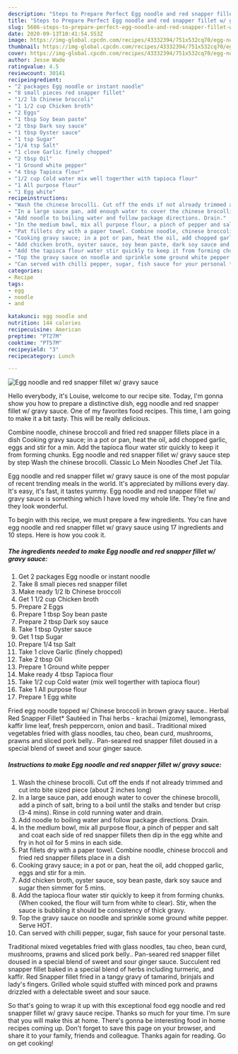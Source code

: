 ```yaml
---
description: "Steps to Prepare Perfect Egg noodle and red snapper fillet w/ gravy sauce"
title: "Steps to Prepare Perfect Egg noodle and red snapper fillet w/ gravy sauce"
slug: 5606-steps-to-prepare-perfect-egg-noodle-and-red-snapper-fillet-w-gravy-sauce
date: 2020-09-13T10:41:54.553Z
image: https://img-global.cpcdn.com/recipes/43332394/751x532cq70/egg-noodle-and-red-snapper-fillet-w-gravy-sauce-recipe-main-photo.jpg
thumbnail: https://img-global.cpcdn.com/recipes/43332394/751x532cq70/egg-noodle-and-red-snapper-fillet-w-gravy-sauce-recipe-main-photo.jpg
cover: https://img-global.cpcdn.com/recipes/43332394/751x532cq70/egg-noodle-and-red-snapper-fillet-w-gravy-sauce-recipe-main-photo.jpg
author: Jesse Wade
ratingvalue: 4.5
reviewcount: 30141
recipeingredient:
- "2 packages Egg noodle or instant noodle"
- "8 small pieces red snapper fillet"
- "1/2 lb Chinese broccoli"
- "1 1/2 cup Chicken broth"
- "2 Eggs"
- "1 tbsp Soy bean paste"
- "2 tbsp Dark soy sauce"
- "1 tbsp Oyster sauce"
- "1 tsp Sugar"
- "1/4 tsp Salt"
- "1 clove Garlic finely chopped"
- "2 tbsp Oil"
- "1 Ground white pepper"
- "4 tbsp Tapioca flour"
- "1/2 cup Cold water mix well togerther with tapioca flour"
- "1 All purpose flour"
- "1 Egg white"
recipeinstructions:
- "Wash the chinese brocolli. Cut off the ends if not already trimmed and cut into bite sized piece (about 2 inches long)"
- "In a large sauce pan, add enough water to cover the chinese brocolli, add a pinch of salt, bring to a boil until the stalks and tender but crisp (3-4 mins). Rinse in cold running water and drain."
- "Add noodle to boiling water and follow package directions. Drain."
- "In the medium bowl, mix all purpose flour, a pinch of pepper and salt and coat each side of red snapper fillets then dip in the egg white and fry in hot oil for 5 mins in each side."
- "Pat fillets dry with a paper towel. Combine noodle, chinese broccoli and fried red snapper fillets place in a dish"
- "Cooking gravy sauce; in a pot or pan, heat the oil, add chopped garlic, eggs and stir for a min."
- "Add chicken broth, oyster sauce, soy bean paste, dark soy sauce and sugar then simmer for 5 mins."
- "Add the tapioca flour water stir quickly to keep it from forming chunks. (When cooked, the flour will turn from white to clear). Stir, when the sauce is bubbling it should be consistency of thick gravy."
- "Top the gravy sauce on noodle and sprinkle some ground white pepper. Serve HOT."
- "Can served with chilli pepper, sugar, fish sauce for your personal taste."
categories:
- Recipe
tags:
- egg
- noodle
- and

katakunci: egg noodle and 
nutrition: 144 calories
recipecuisine: American
preptime: "PT27M"
cooktime: "PT57M"
recipeyield: "3"
recipecategory: Lunch

---
```



![Egg noodle and red snapper fillet w/ gravy sauce](https://img-global.cpcdn.com/recipes/43332394/751x532cq70/egg-noodle-and-red-snapper-fillet-w-gravy-sauce-recipe-main-photo.jpg)

Hello everybody, it's Louise, welcome to our recipe site. Today, I'm gonna show you how to prepare a distinctive dish, egg noodle and red snapper fillet w/ gravy sauce. One of my favorites food recipes. This time, I am going to make it a bit tasty. This will be really delicious.

Combine noodle, chinese broccoli and fried red snapper fillets place in a dish Cooking gravy sauce; in a pot or pan, heat the oil, add chopped garlic, eggs and stir for a min. Add the tapioca flour water stir quickly to keep it from forming chunks. Egg noodle and red snapper fillet w/ gravy sauce step by step Wash the chinese brocolli. Classic Lo Mein Noodles Chef Jet Tila.

Egg noodle and red snapper fillet w/ gravy sauce is one of the most popular of recent trending meals in the world. It's appreciated by millions every day. It's easy, it's fast, it tastes yummy. Egg noodle and red snapper fillet w/ gravy sauce is something which I have loved my whole life. They're fine and they look wonderful.


To begin with this recipe, we must prepare a few ingredients. You can have egg noodle and red snapper fillet w/ gravy sauce using 17 ingredients and 10 steps. Here is how you cook it.

<!--inarticleads1-->

##### The ingredients needed to make Egg noodle and red snapper fillet w/ gravy sauce:

1. Get 2 packages Egg noodle or instant noodle
1. Take 8 small pieces red snapper fillet
1. Make ready 1/2 lb Chinese broccoli
1. Get 1 1/2 cup Chicken broth
1. Prepare 2 Eggs
1. Prepare 1 tbsp Soy bean paste
1. Prepare 2 tbsp Dark soy sauce
1. Take 1 tbsp Oyster sauce
1. Get 1 tsp Sugar
1. Prepare 1/4 tsp Salt
1. Take 1 clove Garlic (finely chopped)
1. Take 2 tbsp Oil
1. Prepare 1 Ground white pepper
1. Make ready 4 tbsp Tapioca flour
1. Take 1/2 cup Cold water (mix well togerther with tapioca flour)
1. Take 1 All purpose flour
1. Prepare 1 Egg white


Fried egg noodle topped w/ Chinese broccoli in brown gravy sauce.. Herbal Red Snapper Fillet* Sautéed in Thai herbs - krachai (mizome), lemongrass, kaffir lime leaf, fresh peppercorn, onion and basil.. Traditional mixed vegetables fried with glass noodles, tau cheo, bean curd, mushrooms, prawns and sliced pork belly.. Pan-seared red snapper fillet doused in a special blend of sweet and sour ginger sauce. 

<!--inarticleads2-->

##### Instructions to make Egg noodle and red snapper fillet w/ gravy sauce:

1. Wash the chinese brocolli. Cut off the ends if not already trimmed and cut into bite sized piece (about 2 inches long)
1. In a large sauce pan, add enough water to cover the chinese brocolli, add a pinch of salt, bring to a boil until the stalks and tender but crisp (3-4 mins). Rinse in cold running water and drain.
1. Add noodle to boiling water and follow package directions. Drain.
1. In the medium bowl, mix all purpose flour, a pinch of pepper and salt and coat each side of red snapper fillets then dip in the egg white and fry in hot oil for 5 mins in each side.
1. Pat fillets dry with a paper towel. Combine noodle, chinese broccoli and fried red snapper fillets place in a dish
1. Cooking gravy sauce; in a pot or pan, heat the oil, add chopped garlic, eggs and stir for a min.
1. Add chicken broth, oyster sauce, soy bean paste, dark soy sauce and sugar then simmer for 5 mins.
1. Add the tapioca flour water stir quickly to keep it from forming chunks. (When cooked, the flour will turn from white to clear). Stir, when the sauce is bubbling it should be consistency of thick gravy.
1. Top the gravy sauce on noodle and sprinkle some ground white pepper. Serve HOT.
1. Can served with chilli pepper, sugar, fish sauce for your personal taste.


Traditional mixed vegetables fried with glass noodles, tau cheo, bean curd, mushrooms, prawns and sliced pork belly.. Pan-seared red snapper fillet doused in a special blend of sweet and sour ginger sauce. Succulent red snapper fillet baked in a special blend of herbs including turmeric, and kaffir. Red Snapper fillet fried in a tangy gravy of tamarind, brinjals and lady&#39;s fingers. Grilled whole squid stuffed with minced pork and prawns drizzled with a delectable sweet and sour sauce. 

So that's going to wrap it up with this exceptional food egg noodle and red snapper fillet w/ gravy sauce recipe. Thanks so much for your time. I'm sure that you will make this at home. There's gonna be interesting food in home recipes coming up. Don't forget to save this page on your browser, and share it to your family, friends and colleague. Thanks again for reading. Go on get cooking!
